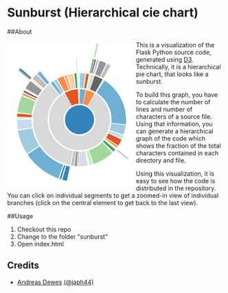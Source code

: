 # Sunburst (Hierarchical cie chart)

##About

<img align="left" src="/sunburst/sunburst.png?raw=true" width="300" alt="code-is-beautiful"> This is a visualization of the Flask Python source code, generated using [D3](http://www.d3js.org). Technically, it is a hierarchical pie chart, that looks like a sunburst.

To build this graph, you have to calculate the number of lines and number of characters of a source file. Using that information, you can generate a hierarchical graph of the code which shows the fraction of the total characters contained in each directory and file.

Using this visualization, it is easy to see how the code is distributed in the repository. You can click on individual segments to get a zoomed-in view of individual branches (click on the central element to get back to the last view).

##Usage

1. Checkout this repo
2. Change to the folder "sunburst"
3. Open index.html

## Credits

* [Andreas Dewes](http://www.andreas-dewes.de) [(@japh44)](http://twitter.com/japh44)

